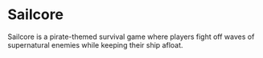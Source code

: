 # Sailcore
Sailcore is a pirate-themed survival game where players fight off waves of supernatural enemies while keeping their ship afloat.
